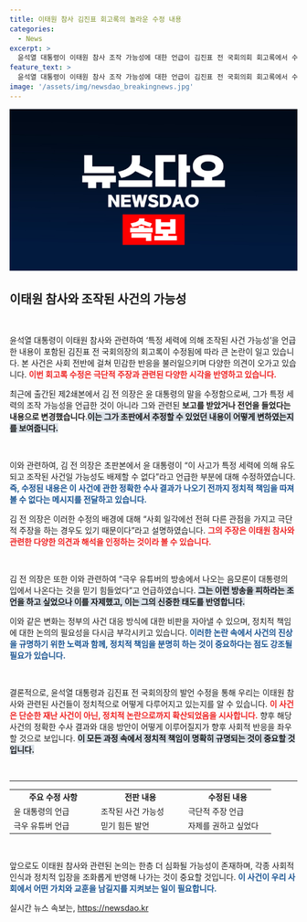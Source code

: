 ```yaml
---
title: 이태원 참사 김진표 회고록의 놀라운 수정 내용
categories:
  - News
excerpt: >
  윤석열 대통령이 이태원 참사 조작 가능성에 대한 언급이 김진표 전 국회의회 회고록에서 수정되며 논란이 확산되고 있다. 극단적 주장으로 표현된 수정본의 배경과 함께, 참사의 진실이 밝혀질지 관심이 모인다.
feature_text: >
  윤석열 대통령이 이태원 참사 조작 가능성에 대한 언급이 김진표 전 국회의회 회고록에서 수정되며 논란이 확산되고 있다. 극단적 주장으로 표현된 수정본의 배경과 함께, 참사의 진실이 밝혀질지 관심이 모인다.
image: '/assets/img/newsdao_breakingnews.jpg'
---
```


<p><img src="/assets/img/newsdao_breakingnews.jpg" alt="pcversion 속보" /></p>

<h2 data-ke-size="size26">이태원 참사와 조작된 사건의 가능성</h2>

<p data-ke-size="size16">&nbsp;</p>

<p>윤석열 대통령이 이태원 참사와 관련하여 ‘특정 세력에 의해 조작된 사건 가능성’을 언급한 내용이 포함된 김진표 전 국회의장의 회고록이 수정됨에 따라 큰 논란이 일고 있습니다. 본 사건은 사회 전반에 걸쳐 민감한 반응을 불러일으키며 다양한 의견이 오가고 있습니다. <b><span style="color: #ee2323;">이번 회고록 수정은 극단적 주장과 관련된 다양한 시각을 반영하고 있습니다.</span></b> </p>

<p>최근에 출간된 제2쇄본에서 김 전 의장은 윤 대통령의 말을 수정함으로써, 그가 특정 세력의 조작 가능성을 언급한 것이 아니라 그와 관련된 <b>보고를 받았거나 전언을 들었다는 내용으로 변경했습니다</b>.<b><span style="background-color: #21538527;">이는 그가 초판에서 추정할 수 있었던 내용이 어떻게 변하였는지를 보여줍니다.</span></b></p>

<p data-ke-size="size16">&nbsp;</p>

<p>이와 관련하여, 김 전 의장은 초판본에서 윤 대통령이 “이 사고가 특정 세력에 의해 유도되고 조작된 사건일 가능성도 배제할 수 없다”라고 언급한 부분에 대해 수정하였습니다. <b><span style="color: #1a5490;">즉, 수정된 내용은 이 사건에 관한 정확한 수사 결과가 나오기 전까지 정치적 책임을 따져볼 수 없다는 메시지를 전달하고 있습니다.</span></b> </p>

<p>김 전 의장은 이러한 수정의 배경에 대해 “사회 일각에선 전혀 다른 관점을 가지고 극단적 주장을 하는 경우도 있기 때문이다”라고 설명하였습니다. <b><span style="color: #ee2323;">그의 주장은 이태원 참사와 관련한 다양한 의견과 해석을 인정하는 것이라 볼 수 있습니다.</span></b></p>

<p data-ke-size="size16">&nbsp;</p>

<p>김 전 의장은 또한 이와 관련하여 “극우 유튜버의 방송에서 나오는 음모론이 대통령의 입에서 나온다는 것을 믿기 힘들었다”고 언급하였습니다. <b><span style="background-color: #21538527;">그는 이런 방송을 피하라는 조언을 하고 싶었으나 이를 자제했고, 이는 그의 신중한 태도를 반영합니다.</span></b> </p>

<p>이와 같은 변화는 정부의 사건 대응 방식에 대한 비판을 자아낼 수 있으며, 정치적 책임에 대한 논의의 필요성을 다시금 부각시키고 있습니다. <b><span style="color: #1a5490;">이러한 논란 속에서 사건의 진상을 규명하기 위한 노력과 함께, 정치적 책임을 분명히 하는 것이 중요하다는 점도 강조될 필요가 있습니다.</span></b></p>

<p data-ke-size="size16">&nbsp;</p>

<p>결론적으로, 윤석열 대통령과 김진표 전 국회의장의 발언 수정을 통해 우리는 이태원 참사와 관련된 사건들이 정치적으로 어떻게 다루어지고 있는지를 알 수 있습니다. <b><span style="color: #ee2323;">이 사건은 단순한 재난 사건이 아닌, 정치적 논란으로까지 확산되었음을 시사합니다.</span></b> 향후 해당 사건의 정확한 수사 결과와 대응 방안이 어떻게 이루어질지가 향후 사회적 반응을 좌우할 것으로 보입니다. <b><span style="background-color: #21538527;">이 모든 과정 속에서 정치적 책임이 명확히 규명되는 것이 중요할 것입니다.</span></b> </p>

<p data-ke-size="size16">&nbsp;</p>

<hr />

<table style="width: 100%; border-collapse: collapse;">
    <tr>
        <td style="text-align: center; height: 17px;"><b>주요 수정 사항</b></td>
        <td style="text-align: center; height: 17px;"><b>전판 내용</b></td>
        <td style="text-align: center; height: 17px;"><b>수정된 내용</b></td>
    </tr>
    <tr>
        <td style="width: 30%; height: 17px;">윤 대통령의 언급</td>
        <td style="width: 30%; height: 17px;">조작된 사건 가능성</td>
        <td style="width: 30%; height: 17px;">극단적 주장 언급</td>
    </tr>
    <tr>
        <td style="width: 30%; height: 17px;">극우 유튜버 언급</td>
        <td style="width: 30%; height: 17px;">믿기 힘든 발언</td>
        <td style="width: 30%; height: 17px;">자제를 권하고 싶었다</td>
    </tr>
</table>

<p data-ke-size="size16">&nbsp;</p>

<p>앞으로도 이태원 참사와 관련된 논의는 한층 더 심화될 가능성이 존재하며, 각종 사회적 인식과 정치적 입장을 조화롭게 반영해 나가는 것이 중요할 것입니다. <b><span style="color: #1a5490;">이 사건이 우리 사회에서 어떤 가치와 교훈을 남길지를 지켜보는 일이 필요합니다.</span></b> </p>
실시간 뉴스 속보는, <a href="https://newsdao.kr" rel="dofollow">https://newsdao.kr</a>


